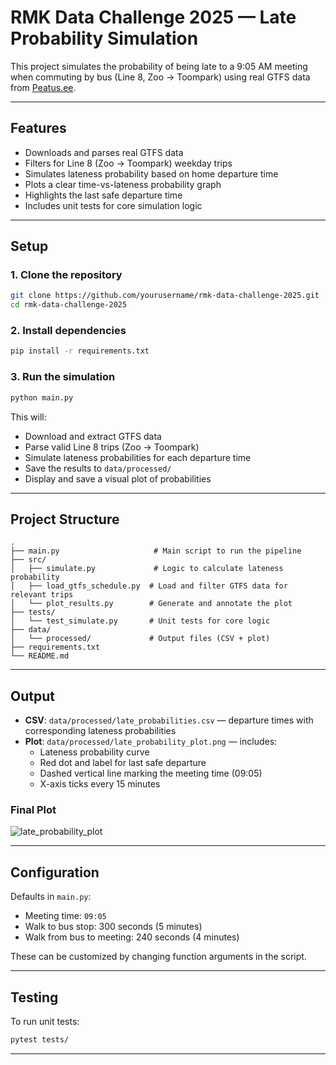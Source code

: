# RMK Data Challenge 2025 — Late Probability Simulation

This project simulates the probability of being late to a 9:05 AM meeting when commuting by bus (Line 8, Zoo → Toompark) using real GTFS data from [Peatus.ee](https://peatus.ee/).

---

## Features

- Downloads and parses real GTFS data
- Filters for Line 8 (Zoo → Toompark) weekday trips
- Simulates lateness probability based on home departure time
- Plots a clear time-vs-lateness probability graph
- Highlights the last safe departure time
- Includes unit tests for core simulation logic

---

## Setup

### 1. Clone the repository

```bash
git clone https://github.com/yourusername/rmk-data-challenge-2025.git
cd rmk-data-challenge-2025
```

### 2. Install dependencies

```bash
pip install -r requirements.txt
```

### 3. Run the simulation

```bash
python main.py
```

This will:

- Download and extract GTFS data
- Parse valid Line 8 trips (Zoo → Toompark)
- Simulate lateness probabilities for each departure time
- Save the results to `data/processed/`
- Display and save a visual plot of probabilities

---

## Project Structure

```
.
├── main.py                     # Main script to run the pipeline
├── src/
│   ├── simulate.py             # Logic to calculate lateness probability
│   ├── load_gtfs_schedule.py  # Load and filter GTFS data for relevant trips
│   └── plot_results.py        # Generate and annotate the plot
├── tests/
│   └── test_simulate.py       # Unit tests for core logic
├── data/
│   └── processed/             # Output files (CSV + plot)
├── requirements.txt
└── README.md
```

---

## Output

- **CSV**: `data/processed/late_probabilities.csv` — departure times with corresponding lateness probabilities
- **Plot**: `data/processed/late_probability_plot.png` — includes:
  - Lateness probability curve
  - Red dot and label for last safe departure
  - Dashed vertical line marking the meeting time (09:05)
  - X-axis ticks every 15 minutes

### Final Plot

![late_probability_plot](https://github.com/user-attachments/assets/d5e7a73f-5d66-40e0-9a46-1d3633d91842)

---

## Configuration

Defaults in `main.py`:

- Meeting time: `09:05`
- Walk to bus stop: 300 seconds (5 minutes)
- Walk from bus to meeting: 240 seconds (4 minutes)

These can be customized by changing function arguments in the script.

---

## Testing

To run unit tests:

```bash
pytest tests/
```

---
